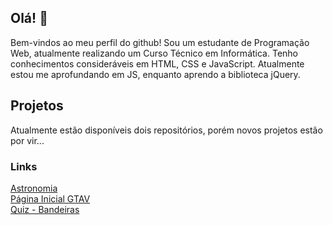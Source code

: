 ## Olá! 👋

Bem-vindos ao meu perfil do github!
Sou um estudante de Programação Web, atualmente realizando um Curso Técnico em Informática.
Tenho conhecimentos consideráveis em HTML, CSS e JavaScript. Atualmente estou me aprofundando em JS, enquanto aprendo a biblioteca jQuery.

## Projetos
Atualmente estão disponíveis dois repositórios, porém novos projetos estão por vir...

### Links
[Astronomia](https://mariogu13.github.io/astronomia)<br>
[Página Inicial GTAV](https://mariogu13.github.io/projeto-gta)<br>
[Quiz - Bandeiras](https://mariogu13.github.io/quiz-bandeiras)

<!--
**mariogu13/mariogu13** is a ✨ _special_ ✨ repository because its `README.md` (this file) appears on your GitHub profile.

Here are some ideas to get you started:

- 🔭 I’m currently working on ...
- 🌱 I’m currently learning ...
- 👯 I’m looking to collaborate on ...
- 🤔 I’m looking for help with ...
- 💬 Ask me about ...
- 📫 How to reach me: ...
- 😄 Pronouns: ...
- ⚡ Fun fact: ...
-->
